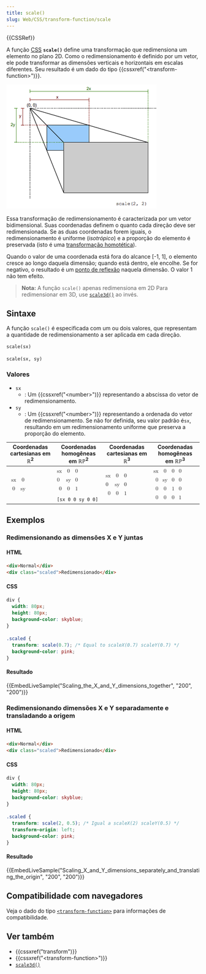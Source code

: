 ```yaml
---
title: scale()
slug: Web/CSS/transform-function/scale
---
```


{{CSSRef}}

A função [CSS](/pt-BR/docs/Web/CSS) **`scale()`** define uma transformação que redimensiona um elemento no plano 2D. Como o redimensionamento é definido por um vetor, ele pode transformar as dimensões verticais e horizontais em escalas diferentes. Seu resultado é um dado do tipo {{cssxref("&lt;transform-function&gt;")}}.

![](scale.png)

Essa transformação de redimensionamento é caracterizada por um vetor bidimensional. Suas coordenadas definem o quanto cada direção deve ser redimensionada. Se as duas coordenadas forem iguais, o redimensionamento é uniforme (_isotrópico_) e a proporção do elemento é preservada (isto é uma [transformação homotética](https://en.wikipedia.org/wiki/Homothetic_transformation)).

Quando o valor de uma coordenada está fora do alcance \[-1, 1], o elemento cresce ao longo daquela dimensão; quando está dentro, ele encolhe. Se for negativo, o resultado é um [ponto de reflexão](https://en.wikipedia.org/wiki/Point_reflection) naquela dimensão. O valor 1 não tem efeito.

> **Nota:** A função `scale()` apenas redimensiona em 2D Para redimensionar em 3D, use [`scale3d()`](/pt-BR/docs/Web/CSS/transform-function/scale3d) ao invés.

## Sintaxe

A função `scale()` é especificada com um ou dois valores, que representam a quantidade de redimensionamento a ser aplicada em cada direção.

```
scale(sx)

scale(sx, sy)
```

### Valores

- `sx`
  - : Um {{cssxref("&lt;number&gt;")}} representando a abscissa do vetor de redimensionamento.
- `sy`
  - : Um {{cssxref("&lt;number&gt;")}} representando a ordenada do vetor de redimensionamento. Se não for definida, seu valor padrão é`sx`, resultando em um redimensionamento uniforme que preserva a proporção do elemento.

<table class="standard-table">
  <thead>
    <tr>
      <th scope="col">Coordenadas cartesianas em ℝ<sup>2</sup></th>
      <th scope="col">Coordenadas homogêneas em ℝℙ<sup>2</sup></th>
      <th scope="col">Coordenadas cartesianas em ℝ<sup>3</sup></th>
      <th scope="col">Coordenadas homogêneas em ℝℙ<sup>3</sup></th>
    </tr>
  </thead>
  <tbody>
    <tr>
      <td colspan="1" rowspan="2">
        <math
          ><mfenced
            ><mtable
              ><mtr><mtd>sx</mtd><mtd>0</mtd></mtr>
              <mtr><mtd>0</mtd><mtd>sy</mtd></mtr></mtable
            ></mfenced
          ></math
        >
      </td>
      <td>
        <math
          ><mfenced
            ><mtable
              ><mtr>sx<mtd>0</mtd><mtd>0</mtd></mtr
              ><mtr>0<mtd>sy</mtd><mtd>0</mtd></mtr
              ><mtr><mtd>0</mtd><mtd>0</mtd><mtd>1</mtd></mtr></mtable
            ></mfenced
          ></math
        >
      </td>
      <td colspan="1" rowspan="2">
        <math
          ><mfenced
            ><mtable
              ><mtr>sx<mtd>0</mtd><mtd>0</mtd></mtr
              ><mtr>0<mtd>sy</mtd><mtd>0</mtd></mtr
              ><mtr><mtd>0</mtd><mtd>0</mtd><mtd>1</mtd></mtr></mtable
            ></mfenced
          ></math
        >
      </td>
      <td colspan="1" rowspan="2">
        <math
          ><mfenced
            ><mtable
              ><mtr>sx<mtd>0</mtd><mtd>0</mtd><mtd>0</mtd></mtr
              ><mtr><mtd>0</mtd><mtd>sy</mtd><mtd>0</mtd><mtd>0</mtd></mtr
              ><mtr><mtd>0</mtd><mtd>0</mtd><mtd>1</mtd><mtd>0</mtd></mtr
              ><mtr
                ><mtd>0</mtd><mtd>0</mtd><mtd>0</mtd><mtd>1</mtd></mtr
              ></mtable
            ></mfenced
          ></math
        >
      </td>
    </tr>
    <tr>
      <td><code>[sx 0 0 sy 0 0]</code></td>
    </tr>
  </tbody>
</table>

## Exemplos

### Redimensionando as dimensões X e Y juntas

#### HTML

```html
<div>Normal</div>
<div class="scaled">Redimensionado</div>
```

#### CSS

```css
div {
  width: 80px;
  height: 80px;
  background-color: skyblue;
}

.scaled {
  transform: scale(0.7); /* Equal to scaleX(0.7) scaleY(0.7) */
  background-color: pink;
}
```

#### Resultado

{{EmbedLiveSample("Scaling_the_X_and_Y_dimensions_together", "200", "200")}}

### Redimensionando dimensões X e Y separadamente e transladando a origem

#### HTML

```html
<div>Normal</div>
<div class="scaled">Redimensionado</div>
```

#### CSS

```css
div {
  width: 80px;
  height: 80px;
  background-color: skyblue;
}

.scaled {
  transform: scale(2, 0.5); /* Igual a scaleX(2) scaleY(0.5) */
  transform-origin: left;
  background-color: pink;
}
```

#### Resultado

{{EmbedLiveSample("Scaling_X_and_Y_dimensions_separately_and_translating_the_origin", "200", "200")}}

## Compatibilidade com navegadores

Veja o dado do tipo [`<transform-function>`](/pt-BR/docs/Web/CSS/transform-function#Browser_compatibility) para informações de compatibilidade.

## Ver também

- {{cssxref("transform")}}
- {{cssxref("&lt;transform-function&gt;")}}
- [`scale3d()`](/pt-BR/docs/Web/CSS/transform-function/scale3d)
